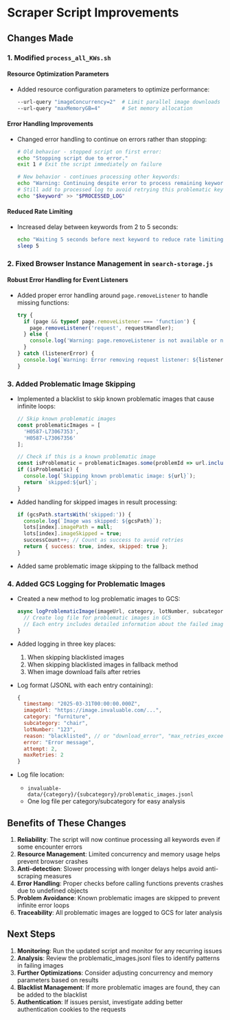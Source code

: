 # Scraper Script Improvements

## Changes Made

### 1. Modified `process_all_KWs.sh`

#### Resource Optimization Parameters
- Added resource configuration parameters to optimize performance:
  ```bash
  --url-query "imageConcurrency=2"  # Limit parallel image downloads
  --url-query "maxMemoryGB=4"       # Set memory allocation
  ```

#### Error Handling Improvements
- Changed error handling to continue on errors rather than stopping:
  ```bash
  # Old behavior - stopped script on first error:
  echo "Stopping script due to error."
  exit 1 # Exit the script immediately on failure
  
  # New behavior - continues processing other keywords:
  echo "Warning: Continuing despite error to process remaining keywords"
  # Still add to processed log to avoid retrying this problematic keyword
  echo "$keyword" >> "$PROCESSED_LOG"
  ```

#### Reduced Rate Limiting
- Increased delay between keywords from 2 to 5 seconds:
  ```bash
  echo "Waiting 5 seconds before next keyword to reduce rate limiting..."
  sleep 5
  ```

### 2. Fixed Browser Instance Management in `search-storage.js`

#### Robust Error Handling for Event Listeners
- Added proper error handling around `page.removeListener` to handle missing functions:
  ```javascript
  try {
    if (page && typeof page.removeListener === 'function') {
      page.removeListener('request', requestHandler);
    } else {
      console.log('Warning: page.removeListener is not available or not a function');
    }
  } catch (listenerError) {
    console.log(`Warning: Error removing request listener: ${listenerError.message}`);
  }
  ```

### 3. Added Problematic Image Skipping

- Implemented a blacklist to skip known problematic images that cause infinite loops:
  ```javascript
  // Skip known problematic images
  const problematicImages = [
    'H0587-L73067353',
    'H0587-L73067356'
  ];
  
  // Check if this is a known problematic image
  const isProblematic = problematicImages.some(problemId => url.includes(problemId));
  if (isProblematic) {
    console.log(`Skipping known problematic image: ${url}`);
    return `skipped:${url}`;
  }
  ```

- Added handling for skipped images in result processing:
  ```javascript
  if (gcsPath.startsWith('skipped:')) {
    console.log(`Image was skipped: ${gcsPath}`);
    lots[index].imagePath = null;
    lots[index].imageSkipped = true;
    successCount++; // Count as success to avoid retries
    return { success: true, index, skipped: true };
  }
  ```

- Added same problematic image skipping to the fallback method

### 4. Added GCS Logging for Problematic Images

- Created a new method to log problematic images to GCS:
  ```javascript
  async logProblematicImage(imageUrl, category, lotNumber, subcategory = null, reason = 'unknown', additionalInfo = {}) {
    // Create log file for problematic images in GCS
    // Each entry includes detailed information about the failed image
  }
  ```

- Added logging in three key places:
  1. When skipping blacklisted images
  2. When skipping blacklisted images in fallback method
  3. When image download fails after retries

- Log format (JSONL with each entry containing):
  ```javascript
  {
    timestamp: "2025-03-31T00:00:00.000Z",
    imageUrl: "https://image.invaluable.com/...",
    category: "furniture",
    subcategory: "chair",
    lotNumber: "123",
    reason: "blacklisted", // or "download_error", "max_retries_exceeded"
    error: "Error message",
    attempt: 2,
    maxRetries: 2
  }
  ```

- Log file location:
  - `invaluable-data/{category}/{subcategory}/problematic_images.jsonl`
  - One log file per category/subcategory for easy analysis

## Benefits of These Changes

1. **Reliability**: The script will now continue processing all keywords even if some encounter errors
2. **Resource Management**: Limited concurrency and memory usage helps prevent browser crashes
3. **Anti-detection**: Slower processing with longer delays helps avoid anti-scraping measures
4. **Error Handling**: Proper checks before calling functions prevents crashes due to undefined objects
5. **Problem Avoidance**: Known problematic images are skipped to prevent infinite error loops
6. **Traceability**: All problematic images are logged to GCS for later analysis

## Next Steps

1. **Monitoring**: Run the updated script and monitor for any recurring issues
2. **Analysis**: Review the problematic_images.jsonl files to identify patterns in failing images
3. **Further Optimizations**: Consider adjusting concurrency and memory parameters based on results
4. **Blacklist Management**: If more problematic images are found, they can be added to the blacklist
5. **Authentication**: If issues persist, investigate adding better authentication cookies to the requests